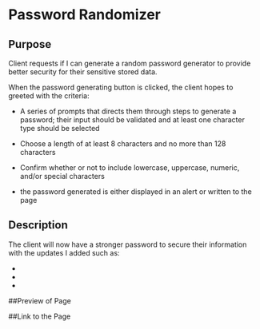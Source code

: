 # Password Randomizer

## Purpose
Client requests if I can generate a random password generator to provide better security 
for their sensitive stored data. 

When the password generating button is clicked, the client hopes to greeted with the criteria:

* A series of prompts that directs them through steps to generate a password; their
input should be validated and at least one character type should be selected

* Choose a length of at least 8 characters and no more than 128 characters 

* Confirm whether or not to include lowercase, uppercase, numeric, and/or special characters

* the password generated is either displayed in an alert or written to the page

## Description
The client will now have a stronger password to secure their information with the updates I added 
such as:

*

*

*

##Preview of Page





##Link to the Page


